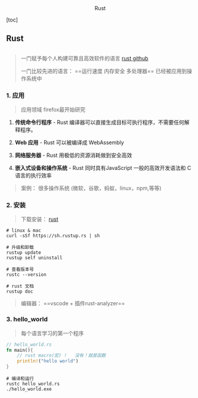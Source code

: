 <center>Rust</center>



[toc]





## Rust

## 

> 一门赋予每个人构建可靠且高效软件的语言  [rust ](https://www.rust-lang.org/zh-CN) [github](https://github.com/rust-lang)
>
> 一门比较先进的语言： ==运行速度 内存安全  多处理器== 已经被应用到操作系统中





### 1. 应用

> 应用领域 firefox最开始研究

1. **传统命令行程序**  \- Rust 编译器可以直接生成目标可执行程序，不需要任何解释程序。
2. **Web 应用** - Rust 可以被编译成 WebAssembly

3. **网络服务器** - Rust 用极低的资源消耗做到安全高效
4. **嵌入式设备和操作系统** - Rust 同时具有JavaScript 一般的高效开发语法和 C 语言的执行效率



> 案例： 很多操作系统 (微软，谷歌，蚂蚁，linux，npm,等等)





### 2. 安装

> 下载安装： [rust](https://www.rust-lang.org/zh-CN/tools/install)

```shell
# linux & mac
curl -sSf https://sh.rustup.rs | sh

# 升级和卸载
rustup update  
rustup self uninstall

# 查看版本号
rustc --version

# rust 文档
rustup doc
```

> 编辑器： ==vscode + 插件rust-analyzer==





### 3. hello_world

> 每个语言学习的第一个程序

```rust
// hello_world.rs
fn main(){
    // rust macro(宏) !   没有！就是函数
    println!("hello world")
}
```

```shell
# 编译和运行
rustc hello_world.rs
./hello_world.exe 
```







​	
